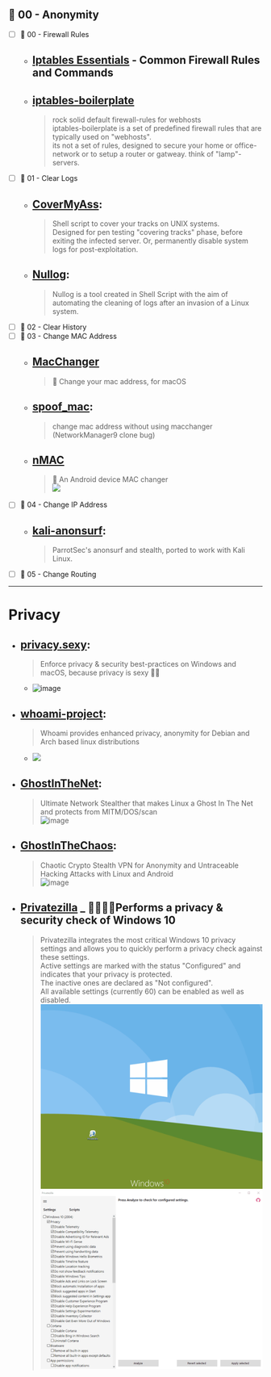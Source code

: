 ## 🔸 00 - Anonymity
  - [ ] 🔸 00 - Firewall Rules
    - ## [Iptables Essentials](https://github.com/trimstray/iptables-essentials) - Common Firewall Rules and Commands
    - ## [iptables-boilerplate](https://github.com/bmaeser/iptables-boilerplate) 
      > rock solid default firewall-rules for webhosts <br>
      > iptables-boilerplate is a set of predefined firewall rules that are typically used on "webhosts". <br>
      > its not a set of rules, designed to secure your home or office-network or to setup a router or gatweay. think of "lamp"-servers.
  - [ ] 🔸 01 - Clear Logs
      - ## [CoverMyAss](https://github.com/sundowndev/covermyass): 
        > Shell script to cover your tracks on UNIX systems. <br> Designed for pen testing "covering tracks" phase, before exiting the infected server. Or, permanently disable system logs for post-exploitation.
      - ## [Nullog](https://github.com/MrEmpy/Nullog): 
        > Nullog is a tool created in Shell Script with the aim of automating the cleaning of logs after an invasion of a Linux system.
  - [ ] 🔸 02 - Clear History
  - [ ] 🔸 03 - Change MAC Address
    - ## [MacChanger](https://github.com/shilch/macchanger)
      >  Change your mac address, for macOS
    - ## [spoof_mac](https://github.com/r00t-3xp10it/spoof_mac):
      > change mac address without using macchanger (NetworkManager9 clone bug)
    - ## [nMAC](https://github.com/ViRb3/nMAC) 
      > 📱 An Android device MAC changer <br>
      > ![](https://camo.githubusercontent.com/61e3f281c6b985684215d901c09b5a1f38d123eee16f7b0816576fbac7a55493/68747470733a2f2f692e696d6775722e636f6d2f517a66526632482e706e67) 
  - [ ] 🔸 04 - Change IP Address
    - ## [kali-anonsurf](https://github.com/Und3rf10w/kali-anonsurf): 
      > ParrotSec's anonsurf and stealth, ported to work with Kali Linux.
  - [ ] 🔸 05 - Change Routing    

---

# Privacy 
  - ## [privacy.sexy](https://github.com/undergroundwires/privacy.sexy): 
    > Enforce privacy & security best-practices on Windows and macOS, because privacy is sexy 🍑🍆
      - ![image](https://user-images.githubusercontent.com/51442719/173209053-0826e8cc-2c15-4a03-8176-301781cf1744.png)

  - ## [whoami-project](https://github.com/owerdogan/whoami-project): 
    > Whoami provides enhanced privacy, anonymity for Debian and Arch based linux distributions
      - ![](https://user-images.githubusercontent.com/59175356/124754970-cc8d4c80-def8-11eb-8606-02c6cdd7f5a2.gif)

  - ## [GhostInTheNet](https://github.com/cryptolok/GhostInTheNet):
    > Ultimate Network Stealther that makes Linux a Ghost In The Net and protects from MITM/DOS/scan <br>
    > ![image](https://user-images.githubusercontent.com/51442719/173354119-b9ba0b55-9d37-4ff6-8f78-02cedd4aa8a0.png)

  - ## [GhostInTheChaos](https://github.com/cryptolok/GhostInTheChaos):
    > Chaotic Crypto Stealth VPN for Anonymity and Untraceable Hacking Attacks with Linux and Android <br>
    > ![image](https://user-images.githubusercontent.com/51442719/173354473-6c56ff32-a76d-4224-b3d4-d60b14eb8313.png)

  - ## [Privatezilla](https://github.com/builtbybel/privatezilla) _ 👀👮🐢🔥Performs a privacy & security check of Windows 10
    > Privatezilla integrates the most critical Windows 10 privacy settings and allows you to quickly perform a privacy check against these settings. <br>
    >  Active settings are marked with the status "Configured" and indicates that your privacy is protected. <br>
    >  The inactive ones are declared as "Not configured". <br>
    >  All available settings (currently 60) can be enabled as well as disabled.
    >  ![](https://github.com/builtbybel/privatezilla/raw/master/assets/intro.gif) <br>
    >  ![](https://github.com/builtbybel/privatezilla/raw/master/assets/community-pkg.gif)

  
 


 
   
